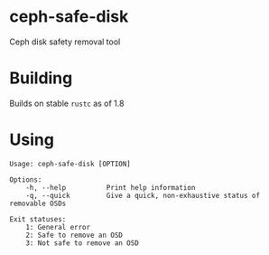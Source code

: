 # ceph-safe-disk
Ceph disk safety removal tool

# Building
Builds on stable `rustc` as of 1.8

# Using
```
Usage: ceph-safe-disk [OPTION]

Options:
    -h, --help          Print help information
    -q, --quick         Give a quick, non-exhaustive status of removable OSDs

Exit statuses:
    1: General error
    2: Safe to remove an OSD
    3: Not safe to remove an OSD
```
